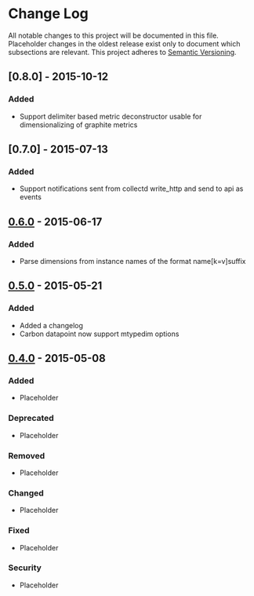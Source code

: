 # Change Log

All notable changes to this project will be documented in this file.
Placeholder changes in the oldest release exist only to document which
subsections are relevant.
This project adheres to [Semantic Versioning](http://semver.org/).

## [0.8.0] - 2015-10-12

### Added

- Support delimiter based metric deconstructor usable for dimensionalizing of
  graphite metrics

## [0.7.0] - 2015-07-13

### Added

- Support notifications sent from collectd write_http and send to api as events

## [0.6.0] - 2015-06-17

### Added

- Parse dimensions from instance names of the format name[k=v]suffix

## [0.5.0] - 2015-05-21

### Added

- Added a changelog
- Carbon datapoint now support mtypedim options

## [0.4.0] - 2015-05-08

### Added

- Placeholder

### Deprecated

- Placeholder

### Removed

- Placeholder

### Changed

- Placeholder

### Fixed

- Placeholder

### Security

- Placeholder

[unreleased]: https://github.com/signalfx/metricproxy/compare/v0.6.0...HEAD
[0.4.0]: https://github.com/signalfx/metricproxy/compare/v0.0.1...v0.4.0
[0.5.0]: https://github.com/signalfx/metricproxy/compare/v0.4.0...v0.5.0
[0.6.0]: https://github.com/signalfx/metricproxy/compare/v0.5.0...v0.6.0
